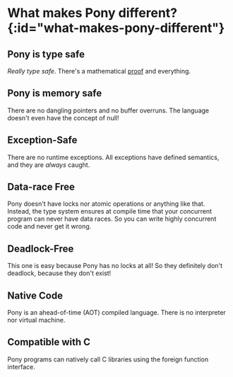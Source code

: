 # What makes Pony different? {:id="what-makes-pony-different"}

## Pony is type safe

*Really type safe*. There's a mathematical [proof](/media/papers/fast-cheap-with-proof.pdf) and everything.

## Pony is memory safe

There are no dangling pointers and no buffer overruns. The language doesn't even have the concept of null!

## Exception-Safe

There are no runtime exceptions. All exceptions have defined semantics, and they are *always* caught.

## Data-race Free

Pony doesn't have locks nor atomic operations or anything like that. Instead, the type system ensures at compile time that your concurrent program can never have data races. So you can write highly concurrent code and never get it wrong.

## Deadlock-Free

This one is easy because Pony has no locks at all! So they definitely don't deadlock, because they don't exist!

## Native Code

Pony is an ahead-of-time (AOT) compiled language. There is no interpreter nor virtual machine.

## Compatible with C

Pony programs can natively call C libraries using the foreign function interface.
